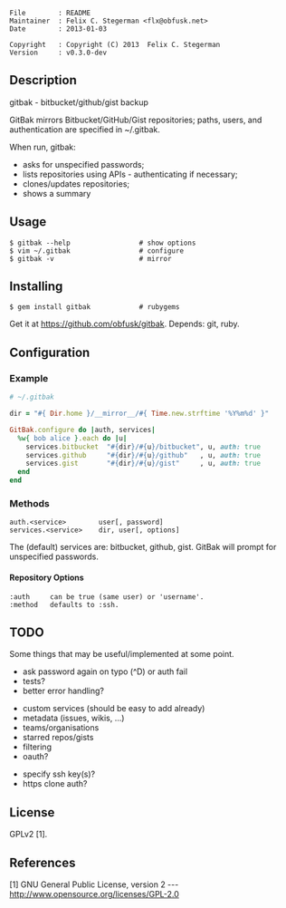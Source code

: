 <!-- \{{{1 -->

    File        : README
    Maintainer  : Felix C. Stegerman <flx@obfusk.net>
    Date        : 2013-01-03

    Copyright   : Copyright (C) 2013  Felix C. Stegerman
    Version     : v0.3.0-dev

<!-- }}}1 -->

## Description
<!-- \{{{1 -->

  gitbak - bitbucket/github/gist backup

  GitBak mirrors Bitbucket/GitHub/Gist repositories; paths, users, and
  authentication are specified in ~/.gitbak.

  When run, gitbak:

  * asks for unspecified passwords;
  * lists repositories using APIs - authenticating if necessary;
  * clones/updates repositories;
  * shows a summary

<!-- }}}1 -->

## Usage
<!-- \{{{1 -->

    $ gitbak --help                 # show options
    $ vim ~/.gitbak                 # configure
    $ gitbak -v                     # mirror

<!-- }}}1 -->

## Installing
<!-- \{{{1 -->

    $ gem install gitbak            # rubygems

  Get it at https://github.com/obfusk/gitbak.  Depends: git, ruby.

<!-- }}}1 -->

## Configuration
<!-- \{{{1 -->

### Example

```ruby
# ~/.gitbak

dir = "#{ Dir.home }/__mirror__/#{ Time.new.strftime '%Y%m%d' }"

GitBak.configure do |auth, services|
  %w{ bob alice }.each do |u|
    services.bitbucket  "#{dir}/#{u}/bitbucket", u, auth: true
    services.github     "#{dir}/#{u}/github"   , u, auth: true
    services.gist       "#{dir}/#{u}/gist"     , u, auth: true
  end
end
```

### Methods

    auth.<service>        user[, password]
    services.<service>    dir, user[, options]

  The (default) services are: bitbucket, github, gist.  GitBak will
  prompt for unspecified passwords.

#### Repository Options

    :auth     can be true (same user) or 'username'.
    :method   defaults to :ssh.

<!-- }}}1 -->

## TODO
<!-- \{{{1 -->

  Some things that may be useful/implemented at some point.

  * ask password again on typo (^D) or auth fail
  * tests?
  * better error handling?

<!-- -->

  * custom services (should be easy to add already)
  * metadata (issues, wikis, ...)
  * teams/organisations
  * starred repos/gists
  * filtering
  * oauth?

<!-- -->

  * specify ssh key(s)?
  * https clone auth?

<!-- }}}1 -->

## License
<!-- \{{{1 -->

  GPLv2 [1].

<!-- }}}1 -->

## References
<!-- \{{{1 -->

  [1] GNU General Public License, version 2
  --- http://www.opensource.org/licenses/GPL-2.0

<!-- }}}1 -->

<!-- vim: set tw=70 sw=2 sts=2 et fdm=marker : -->

